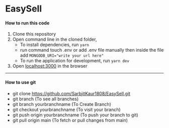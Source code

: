 # EasySell

####  How to run this code
1. Clone this repository
3. Open command line in the cloned folder,
   - To install dependencies, run ``` yarn ```
   - run command touch .env or add .env file manually then inside the file add ``` MONGODB_URI="write your url here" ```
   - To run the application for development, run ``` yarn dev ```
4. Open [localhost:3000](http://localhost:3000/) in the browser
----

####  How to use git 
- git clone https://github.com/SarbjitKaur1808/EasySell.git
- git branch (To see all branches)
- git branch yourbranchname (To Create Branch)
- git checkout yourbranchname (To visit your branch)
- git push origin yourbranchname (To push your branch to git)
- git pull origin main (To fetch or pull changes from main)